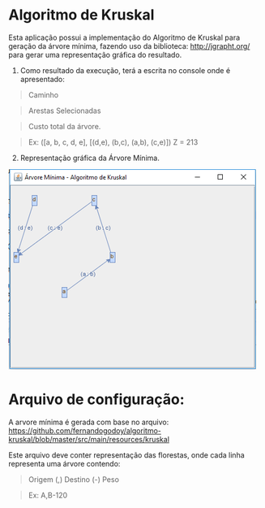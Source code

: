 # Algoritmo de Kruskal

Esta aplicação possui a implementação do Algoritmo de Kruskal para geração da árvore mínima, fazendo uso da biblioteca: http://jgrapht.org/ para gerar uma representação gráfica do resultado.

1) Como resultado da execução, terá a escrita no console onde é apresentado: 

 > Caminho 
 
 > Arestas Selecionadas
 
 > Custo total da árvore.
 
 > Ex: ([a, b, c, d, e], [(d,e), (b,c), (a,b), (c,e)]) Z = 213
 

2) Representação gráfica da Árvore Mínima.

<html>
	<img src="https://github.com/fernandogodoy/algoritmo-kruskal/blob/master/print.PNG"/>

</html>

# Arquivo de configuração:
A arvore mínima é gerada com base no arquivo: https://github.com/fernandogodoy/algoritmo-kruskal/blob/master/src/main/resources/kruskal

Este arquivo deve conter representação das florestas, onde cada linha representa uma árvore contendo: 
 > Origem (,) Destino (-) Peso

 > Ex: A,B-120
